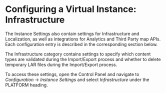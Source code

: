 # Configuring a Virtual Instance: Infrastructure

The Instance Settings also contain settings for Infrastructure and Localization, as well as integrations for Analytics and Third Party map APIs. Each configuration entry is described in the corresponding section below. 

The Infrastructure category contains settings to specify which content types are validated during the Import/Export process and whether to delete temporary LAR files during the Import/Export process. 

To access these settings, open the Control Panel and navigate to *Configuration* &rarr; *Instance Settings* and select *Infrastructure* under the PLATFORM heading. 
